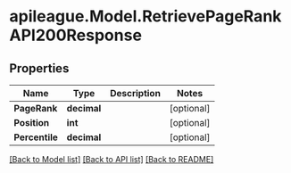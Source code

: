 # apileague.Model.RetrievePageRankAPI200Response

## Properties

Name | Type | Description | Notes
------------ | ------------- | ------------- | -------------
**PageRank** | **decimal** |  | [optional] 
**Position** | **int** |  | [optional] 
**Percentile** | **decimal** |  | [optional] 

[[Back to Model list]](../README.md#documentation-for-models) [[Back to API list]](../README.md#documentation-for-api-endpoints) [[Back to README]](../README.md)

